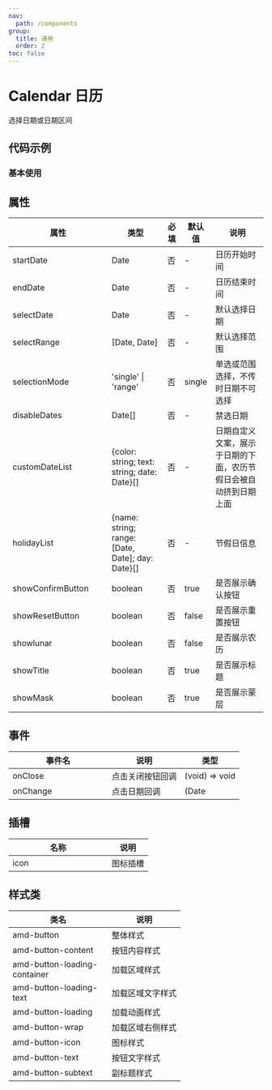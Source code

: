 ```yaml
---
nav:
  path: /components
group:
  title: 通用
  order: 2
toc: false
---
```

# Calendar 日历
选择日期或日期区间

## 代码示例
### 基本使用
<code src='../../demo/pages/Calendar'></code>

## 属性

| 属性 | 类型 | 必填 | 默认值 | 说明 |
| -----|-----|-----|-----|----- |
| startDate | Date | 否 | - | 日历开始时间 |
| endDate | Date | 否 | - | 日历结束时间 |
| selectDate | Date | 否 | - | 默认选择日期 |
| selectRange | [Date, Date] | 否 | - | 默认选择范围 |
| selectionMode | 'single' &verbar; 'range' | 否 | single | 单选或范围选择，不传时日期不可选择 |
| disableDates | Date[] | 否 | - | 禁选日期 |
| customDateList | {color: string; text: string; date: Date}[] | 否 | - | 日期自定义文案，展示于日期的下面，农历节假日会被自动挤到日期上面 |
| holidayList | {name: string; range: [Date, Date]; day: Date}[] | 否 | - | 节假日信息 |
| showConfirmButton | boolean | 否 | true | 是否展示确认按钮 |
| showResetButton | boolean | 否 | false | 是否展示重置按钮 |
| showlunar | boolean | 否 | false | 是否展示农历 |
| showTitle | boolean | 否 | true | 是否展示标题 |
| showMask | boolean | 否 | true | 是否展示蒙层 |

## 事件

| 事件名 | 说明 | 类型 |
| -----|-----|-----|
| onClose | 点击关闭按钮回调 | (void) => void  |
| onChange | 点击日期回调 | (Date | [Date | Date]) => void  |

## 插槽
| 名称 | 说明 |
| ----|----|
| icon | 图标插槽 |

## 样式类

| 类名 | 说明 |
| -----|-----|
| amd-button | 整体样式 |
| amd-button-content | 按钮内容样式 |
| amd-button-loading-container | 加载区域样式 |
| amd-button-loading-text | 加载区域文字样式 |
| amd-button-loading | 加载动画样式 |
| amd-button-wrap | 加载区域右侧样式 |
| amd-button-icon | 图标样式 |
| amd-button-text | 按钮文字样式 |
| amd-button-subtext | 副标题样式 |

<style> 
table th:first-of-type { width: 180px; } 
.__dumi-default-layout-content article table:first-of-type th:nth-of-type(2)  {
    width: 140px
} 
.__dumi-default-layout-content article table:first-of-type th:nth-of-type(3)  {
    width: 30px
} 
.__dumi-default-layout-content article table:first-of-type th:nth-of-type(4)  {
    width: 50px
} 
.__dumi-default-mobile-previewer:nth-of-type(2)::after,.__dumi-default-mobile-previewer:nth-of-type(4)::after,.__dumi-default-mobile-previewer:nth-of-type(6)::after {
    border-bottom: none!important;
}
</style> 